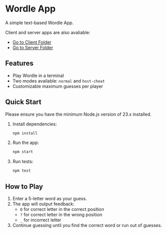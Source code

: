 # Wordle App

A simple text-based Wordle App.

Client and server apps are also avaliable:
- [Go to Client Folder](client/)
- [Go to Server Folder](server/)


## Features
- Play Wordle in a terminal
- Two modes available: `normal` and `host-cheat`
- Customizable maximum guesses per player


## Quick Start
Please ensure you have the minimum Node.js version of 23.x installed.
1. Install dependencies:
   ```bash
   npm install
   ```
2. Run the app:
   ```bash
   npm start
   ```
3. Run tests:
   ```bash
   npm test
   ```

## How to Play
1. Enter a 5-letter word as your guess.
2. The app will output feedback:
   - `O` for correct letter in the correct position
   - `?` for correct letter in the wrong position
   - `_` for incorrect letter
3. Continue guessing until you find the correct word or run out of guesses.
